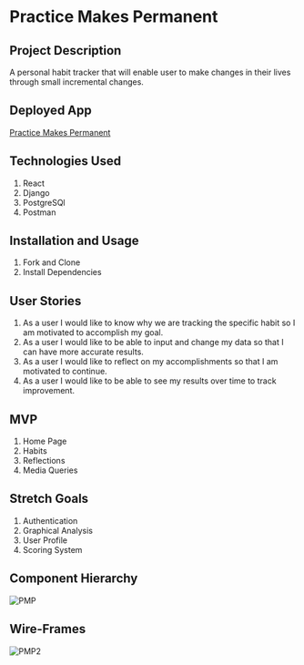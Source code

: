 # Practice Makes Permanent

## Project Description

A personal habit tracker that will enable user to make changes in their lives through small incremental changes.

## Deployed App

[Practice Makes Permanent](https://practice-makes-permanent-fe.herokuapp.com/)

## Technologies Used

1. React
2. Django
3. PostgreSQl
4. Postman

## Installation and Usage

1. Fork and Clone
2. Install Dependencies

## User Stories

1. As a user I would like to know why we are tracking the specific habit so I am motivated to accomplish my goal.
2. As a user I would like to be able to input and change my data so that I can have more accurate results.
3. As a user I would like to reflect on my accomplishments so that I am motivated to continue.
4. As a user I would like to be able to see my results over time to track improvement.

## MVP

1. Home Page
2. Habits
3. Reflections
4. Media Queries

## Stretch Goals

1. Authentication
2. Graphical Analysis
3. User Profile
4. Scoring System

## Component Hierarchy

![PMP](https://media.git.generalassemb.ly/user/29407/files/97309580-3ab4-11eb-9897-2eaa1fa43afe)

## Wire-Frames

![PMP2](https://media.git.generalassemb.ly/user/29407/files/d52fb880-3ab8-11eb-8ef1-80477b265845)
